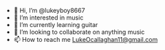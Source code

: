 - 👋 Hi, I’m @lukeyboy8667
- 👀 I’m interested in music
- 🌱 I’m currently learning guitar
- 💞️ I’m looking to collaborate on anything music
- 📫 How to reach me LukeOcallaghan11@gmail.com

<!---
lukeyboy8667/lukeyboy8667 is a ✨ special ✨ repository because its `README.md` (this file) appears on your GitHub profile.
You can click the Preview link to take a look at your changes.
--->

